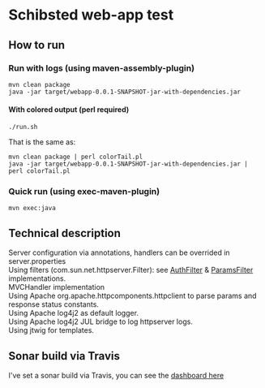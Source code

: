 
# Schibsted web-app test

## How to run

### Run with logs (using maven-assembly-plugin)
	mvn clean package
	java -jar target/webapp-0.0.1-SNAPSHOT-jar-with-dependencies.jar

#### With colored output (perl required)
	./run.sh
That is the same as:<br/>

	mvn clean package | perl colorTail.pl
	java -jar target/webapp-0.0.1-SNAPSHOT-jar-with-dependencies.jar | perl colorTail.pl

### Quick run (using exec-maven-plugin)
	mvn exec:java

## Technical description

Server configuration via annotations, handlers can be overrided in server.properties<br/>
Using filters (com.sun.net.httpserver.Filter): see [AuthFilter](./src/main/java/com/schibsted/webapp/server/filter/AuthFilter.java) & [ParamsFilter](./src/main/java/com/schibsted/webapp/server/filter/ParamsFilter.java) implementations.<br/>
MVCHandler implementation<br/>
Using Apache org.apache.httpcomponents.httpclient to parse params and response status constants.<br/>
Using Apache log4j2 as default logger.<br/>
Using Apache log4j2 JUL bridge to log httpserver logs.<br/>
Using jtwig for templates.<br/>

## Sonar build via Travis

I've set a sonar build via Travis, you can see the [dashboard here](https://sonarcloud.io/dashboard?id=davidgfolch_SchibstedWebappTest)
